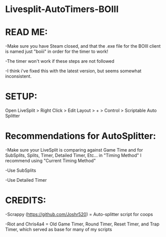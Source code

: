 # Livesplit-AutoTimers-BOIII

# READ ME:

-Make sure you have Steam closed, and that the .exe file for the BOIII client is named just "boiii" in order for the timer to work!

-The timer won't work if these steps are not followed

-I think i've fixed this with the latest version, but seems somewhat inconsistent.

# SETUP:
Open LiveSplit > Right Click > Edit Layout > + > Control > Scriptable Auto Splitter

# Recommendations for AutoSplitter:
-Make sure your LiveSplit is comparing against Game Time and for SubSplits, Splits, Timer, Detailed Timer, Etc... in "Timing Method" I recommend using "Current Timing Method"

-Use SubSplits

-Use Detailed Timer

# CREDITS:
-Scrappy (https://github.com/Joshr520) = Auto-splitter script for coops

-Riot and Chris4a4 = Old Game Timer, Round Timer, Reset Timer, and Trap Timer, which served as base for many of my scripts